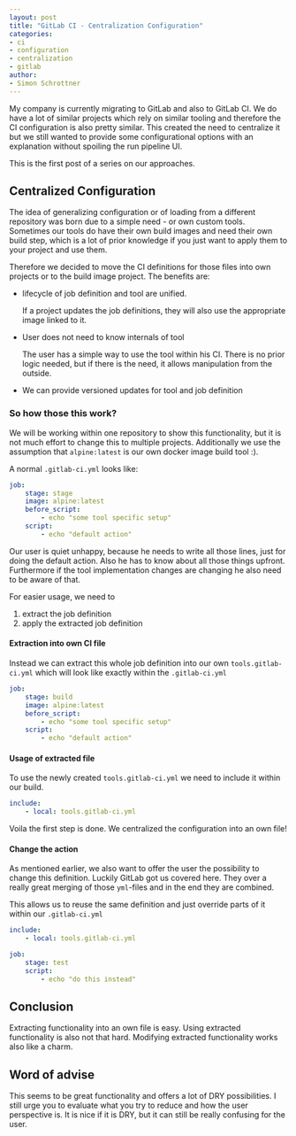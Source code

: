 ```yaml
---
layout: post
title: "GitLab CI - Centralization Configuration"
categories: 
- ci
- configuration
- centralization
- gitlab
author:
- Simon Schrottner
---
```


My company is currently migrating to GitLab and also to GitLab CI.
We do have a lot of similar projects which rely on similar tooling and therefore the CI configuration is also pretty similar.
This created the need to centralize it but we still wanted to provide some configurational options with an explanation without spoiling the run pipeline UI.

This is the first post of a series on our approaches.

## Centralized Configuration

The idea of generalizing configuration or of loading from a different repository was born due to a simple need - or own custom tools.
Sometimes our tools do have their own build images and need their own build step, which is a lot of prior knowledge if you just want to apply them to your project and use them.

Therefore we decided to move the CI definitions for those files into own projects or to the build image project.
The benefits are:

- lifecycle of job definition and tool are unified.

    If a project updates the job definitions, they will also use the appropriate image linked to it.

- User does not need to know internals of tool

    The user has a simple way to use the tool within his CI.
    There is no prior logic needed, but if there is the need, it allows manipulation from the outside.

- We can provide versioned updates for tool and job definition

### So how those this work?

We will be working within one repository to show this functionality, but it is not much effort to change this to multiple projects.
Additionally we use the assumption that `alpine:latest` is our own docker image build tool :).

A normal `.gitlab-ci.yml` looks like:

```yaml
job:
    stage: stage
    image: alpine:latest
    before_script:
        - echo "some tool specific setup"
    script:
        - echo "default action"
```

Our user is quiet unhappy, because he needs to write all those lines, just for doing the default action.
Also he has to know about all those things upfront.
Furthermore if the tool implementation changes are changing he also need to be aware of that.

For easier usage, we need to

1. extract the job definition
2. apply the extracted job definition

#### Extraction into own CI file

Instead we can extract this whole job definition into our own `tools.gitlab-ci.yml` which will look like exactly within the `.gitlab-ci.yml`

```yaml
job:
    stage: build
    image: alpine:latest
    before_script:
        - echo "some tool specific setup"
    script:
        - echo "default action"
```

#### Usage of extracted file

To use the newly created `tools.gitlab-ci.yml` we need to include it within our build.

```yaml
include:
    - local: tools.gitlab-ci.yml
```

Voila the first step is done.
We centralized the configuration into an own file!

#### Change the action

As mentioned earlier, we also want to offer the user the possibility to change this definition.
Luckily GitLab got us covered here.
They over a really great merging of those `yml`-files and in the end they are combined.

This allows us to reuse the same definition and just override parts of it within our `.gitlab-ci.yml`

```yaml
include:
    - local: tools.gitlab-ci.yml

job:
    stage: test
    script:
        - echo "do this instead"
```

## Conclusion

Extracting functionality into an own file is easy.
Using extracted functionality is also not that hard.
Modifying extracted functionality works also like a charm.

## Word of advise

This seems to be great functionality and offers a lot of DRY possibilities.
I still urge you to evaluate what you try to reduce and how the user perspective is.
It is nice if it is DRY, but it can still be really confusing for the user.
